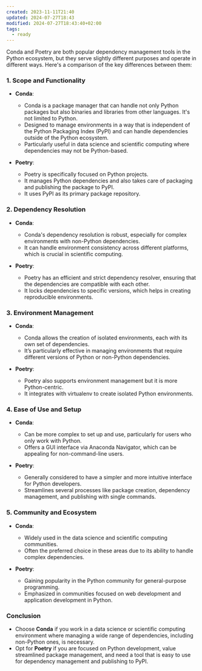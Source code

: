 ```yaml
---
created: 2023-11-11T21:40
updated: 2024-07-27T18:43
modified: 2024-07-27T18:43:40+02:00
tags:
  - ready
---
```

Conda and Poetry are both popular dependency management tools in the Python ecosystem, but they serve slightly different purposes and operate in different ways. Here's a comparison of the key differences between them:

### 1. Scope and Functionality
- **Conda**:
  - Conda is a package manager that can handle not only Python packages but also binaries and libraries from other languages. It's not limited to Python.
  - Designed to manage environments in a way that is independent of the Python Packaging Index (PyPI) and can handle dependencies outside of the Python ecosystem.
  - Particularly useful in data science and scientific computing where dependencies may not be Python-based.

- **Poetry**:
  - Poetry is specifically focused on Python projects.
  - It manages Python dependencies and also takes care of packaging and publishing the package to PyPI.
  - It uses PyPI as its primary package repository.

### 2. Dependency Resolution
- **Conda**:
  - Conda's dependency resolution is robust, especially for complex environments with non-Python dependencies.
  - It can handle environment consistency across different platforms, which is crucial in scientific computing.

- **Poetry**:
  - Poetry has an efficient and strict dependency resolver, ensuring that the dependencies are compatible with each other.
  - It locks dependencies to specific versions, which helps in creating reproducible environments.

### 3. Environment Management
- **Conda**:
  - Conda allows the creation of isolated environments, each with its own set of dependencies.
  - It’s particularly effective in managing environments that require different versions of Python or non-Python dependencies.

- **Poetry**:
  - Poetry also supports environment management but it is more Python-centric.
  - It integrates with virtualenv to create isolated Python environments.

### 4. Ease of Use and Setup
- **Conda**:
  - Can be more complex to set up and use, particularly for users who only work with Python.
  - Offers a GUI interface via Anaconda Navigator, which can be appealing for non-command-line users.

- **Poetry**:
  - Generally considered to have a simpler and more intuitive interface for Python developers.
  - Streamlines several processes like package creation, dependency management, and publishing with single commands.

### 5. Community and Ecosystem
- **Conda**:
  - Widely used in the data science and scientific computing communities.
  - Often the preferred choice in these areas due to its ability to handle complex dependencies.

- **Poetry**:
  - Gaining popularity in the Python community for general-purpose programming.
  - Emphasized in communities focused on web development and application development in Python.

### Conclusion
- Choose **Conda** if you work in a data science or scientific computing environment where managing a wide range of dependencies, including non-Python ones, is necessary.
- Opt for **Poetry** if you are focused on Python development, value streamlined package management, and need a tool that is easy to use for dependency management and publishing to PyPI.



